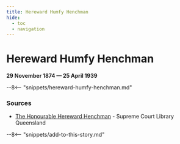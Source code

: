 ```yaml
---
title: Hereward Humfy Henchman
hide:
  - toc
  - navigation 
---
```


# Hereward Humfy Henchman

**29 November 1874 — 25 April 1939**

--8<-- "snippets/hereward-humfy-henchman.md"

<!-- 

--8<-- "snippets/headstone/hereward-humfy-henchman-headstone.md"

### Learn more 
-->

### Sources

- [The Honourable Hereward Henchman](https://www.sclqld.org.au/judicial-papers/judicial-profiles/profiles/hhhenchman) - Supreme Court Library Queensland

<!--
### Acknowledgement
-->

--8<-- "snippets/add-to-this-story.md"